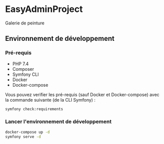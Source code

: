 # EasyAdminProject

Galerie de peinture

## Environnement de développement

### Pré-requis

* PHP 7.4
* Composer
* Symfony CLI 
* Docker
* Docker-compose

Vous pouvez verifier les pré-requis (sauf Docker et Docker-compose) avec la commande suivante (de la CLI Symfony) :

```bash
symfony check:requirements
```
### Lancer l'environnement de développement

```bash
docker-compose up -d
symfony serve -d
```